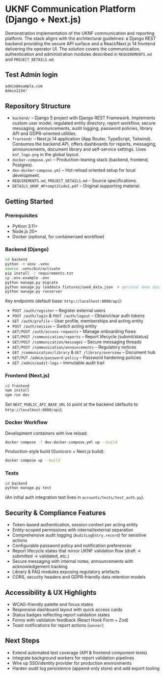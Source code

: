 # UKNF Communication Platform (Django + Next.js)


Demonstration implementation of the UKNF communication and reporting platform. The stack aligns with the architectural guidelines: a Django REST backend providing the secure API surface and a React/Next.js 14 frontend delivering the operator UI. The solution covers the communication, authentication and administration modules described in `REQUIREMENTS.md` and `PROJECT_DETAILS.md`.


## Test Admin login 

```bash 
admin@example.com
Admin1234!
```


## Repository Structure

- `backend/` – Django 5 project with Django REST Framework. Implements custom user model, regulated entity directory, report workflow, secure messaging, announcements, audit logging, password policies, library API and GDPR-oriented utilities.
- `frontend/` – Next.js 14 application (App Router, TypeScript, Tailwind). Consumes the backend API, offers dashboards for reports, messaging, announcements, document library and self-service settings. Uses `knf_logo.png` in the global layout.
- `docker-compose.yml` – Production-leaning stack (backend, frontend, Postgres).
- `dev-docker-compose.yml` – Hot-reload oriented setup for local development.
- `REQUIREMENTS.md`, `PROJECT_DETAILS.md` – Source specifications.
- `DETAILS_UKNF_#Prompt2Code2.pdf` – Original supporting material.

## Getting Started

### Prerequisites

- Python 3.11+
- Node.js 20+
- Docker (optional, for containerised workflow)

### Backend (Django)

```bash
cd backend
python -m venv .venv
source .venv/bin/activate
pip install -r requirements.txt
cp .env.example .env
python manage.py migrate
python manage.py loaddata fixtures/seed_data.json  # optional demo data
python manage.py runserver
```

Key endpoints (default base: `http://localhost:8000/api`):

- `POST /auth/register` – Register external users
- `POST /auth/login` & `POST /auth/logout` – Obtain/clear auth tokens
- `GET /auth/profile` – User profile, memberships and acting entity
- `POST /auth/session` – Switch acting entity
- `GET/POST /auth/access-requests` – Manage onboarding flows
- `GET/POST /communication/reports` – Report lifecycle (submit/status)
- `GET/POST /communication/messages` – Secure messaging threads
- `GET/POST /communication/announcements` – Regulatory notices
- `GET /communication/library` & `GET /library/overview` – Document hub
- `GET/PUT /admin/password-policy` – Password hardening policies
- `GET /admin/audit-logs` – Immutable audit trail

### Frontend (Next.js)

```bash
cd frontend
npm install
npm run dev
```

Set `NEXT_PUBLIC_API_BASE_URL` to point at the backend (defaults to `http://localhost:8000/api`).

### Docker Workflow

Development containers with live reload:

```bash
docker compose -f dev-docker-compose.yml up --build
```

Production-style build (Gunicorn + Next.js build):

```bash
docker compose up --build
```

### Tests

```bash
cd backend
python manage.py test
```

(An initial auth integration test lives in `accounts/tests/test_auth.py`).

## Security & Compliance Features

- Token-based authentication, session context per acting entity
- Entity-scoped permissions with internal/external separation
- Comprehensive audit logging (`AuditLogEntry.record`) for sensitive actions
- Configurable password policy and notification preferences
- Report lifecycle states that mirror UKNF validation flow (draft → submitted → validated, etc.)
- Secure messaging with internal notes, announcements with acknowledgement tracking
- Library & FAQ modules exposing regulatory artefacts
- CORS, security headers and GDPR-friendly data retention models

## Accessibility & UX Highlights

- WCAG-friendly palette and focus states
- Responsive dashboard layout with quick access cards
- Status badges reflecting report validation states
- Forms with validation feedback (React Hook Form + Zod)
- Toast notifications for report actions (`sonner`)

## Next Steps

- Extend automated test coverage (API & frontend component tests)
- Integrate background workers for report validation pipelines
- Wire up SSO/identity provider for production environments
- Harden audit log persistence (append-only store) and add export tooling
